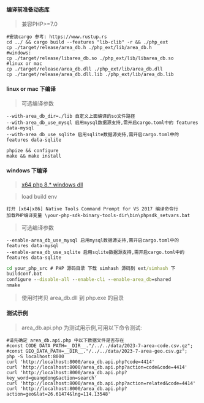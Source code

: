 
#### 编译前准备动态库

> 兼容PHP>=7.0

```
#安装cargo 参考: https://www.rustup.rs
cd ../ && cargo build --features "lib-clib" -r && ./php_ext 
cp ./target/release/area_db.h ./php_ext/lib/area_db.h
#windows:
cp ./target/release/libarea_db.so ./php_ext/lib/libarea_db.so
#linux or mac
cp ./target/release/area_db.dll ./php_ext/lib/area_db.dll
cp ./target/release/area_db.dll.lib ./php_ext/lib/area_db.lib

```


#### linux or mac 下编译

> 可选编译参数

```
--with-area_db_dir=./lib 自定义上面编译的so文件路径
--with-area_db_use_mysql 启用mysql数据源支持,需开启cargo.toml中的 features data-mysql 
--with-area_db_use_sqlite 启用sqlite数据源支持,需开启cargo.toml中的 features data-sqlite
```

```shell
phpize && configure
make && make install
```

#### windows 下编译

> [x64 php 8.* windows dll](https://github.com/shanliu/area-db/releases/)

> load build env

```
打开 [x64|x86] Native Tools Command Prompt for VS 2017 编译命令行
加载PHP编译变量 \your-php-sdk-binary-tools-dir\bin\phpsdk_setvars.bat 
```

> 可选编译参数
```
--enable-area_db_use_mysql 启用mysql数据源支持,需开启cargo.toml中的 features data-mysql 
--enable-area_db_use_sqlite 启用sqlite数据源支持,需开启cargo.toml中的 features data-sqlite
```

```cmd
cd your_php_src # PHP 源码目录 下载 simhash 源码到 ext/simhash 下
buildconf.bat
configure --disable-all --enable-cli --enable-area_db=shared
nmake
```

> 使用时拷贝 area_db.dll 到 php.exe 的目录


#### 测试示例

> area_db.api.php 为测试用示例,可用以下命令测试:

```
#请先确定 area_db.api.php 中以下数据文件是否存在
#const CODE_DATA_PATH=__DIR__."/../../data/2023-7-area-code.csv.gz";
#const GEO_DATA_PATH=__DIR__."/../../data/2023-7-area-geo.csv.gz";
php -S localhost:8000
curl 'http://localhost:8000/area_db.api.php?code=4414'
curl 'http://localhost:8000/area_db.api.php?action=code&code=4414'
curl 'http://localhost:8000/area_db.api.php?key_word=guangdong&action=search'
curl 'http://localhost:8000/area_db.api.php?action=related&code=4414'
curl 'http://localhost:8000/area_db.api.php?action=geo&lat=26.61474&lng=114.13548'
```
